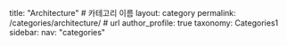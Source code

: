 title: "Architecture" # 카테고리 이름
layout: category
permalink: /categories/architecture/ # url
author_profile: true
taxonomy: Categories1
sidebar:
nav: "categories"
